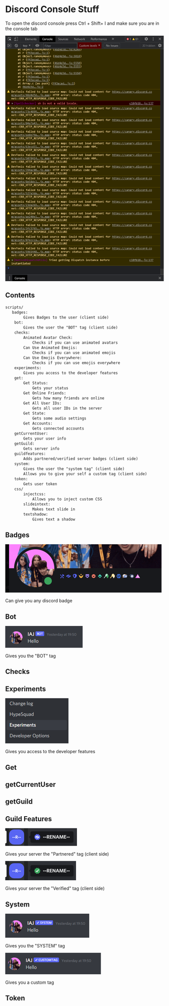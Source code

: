 # Discord Console Stuff

To open the discord console press Ctrl + Shift+ I and make sure you are in the console tab

![Console](https://raw.githubusercontent.com/IAJWasTooShort/DiscordConsole/main/screenshots/console.png)

## Contents
```
scripts/
   badges:
        Gives Badges to the user (client side)
    bot:
        Gives the user the "BOT" tag (client side)
    checks:
        Animated Avatar Check:
            Checks if you can use animated avatars
        Can Use Animated Emojis:
            Checks if you can use animated emojis
        Can Use Emojis Everywhere:
            Checks if you can use emojis everywhere
    experiments:
        Gives you access to the developer features
    get:
        Get Status:
            Gets your status
        Get Online Friends:
            Gets how many friends are online
        Get All User IDs:
            Gets all user IDs in the server
        Get State:
            Gets some audio settings
        Get Accounts:
            Gets connected accounts
    getCurrentUser:
        Gets your user info
    getGuild:
        Gets server info
    guildfeatures:
        Adds partnered/verified server badges (client side)
    system:
        Gives the user the "system tag" (client side)
        Allows you to give your self a custom tag (client side)
    token:
        Gets user token
    css/
        injectcss:
            Allows you to inject custom CSS
        slideintext:
            Makes text slide in
        textshadow:
            Gives text a shadow
```
## Badges
![Badge](https://raw.githubusercontent.com/IAJWasTooShort/DiscordConsole/main/screenshots/badge.png)

Can give you any discord badge

## Bot
![Bot](https://raw.githubusercontent.com/IAJWasTooShort/DiscordConsole/main/screenshots/bot.png)

Gives you the "BOT" tag

## Checks

## Experiments
![Experiments](https://raw.githubusercontent.com/IAJWasTooShort/DiscordConsole/main/screenshots/experiments.png)

Gives you access to the developer features

## Get

## getCurrentUser

## getGuild

## Guild Features
![Partnered](https://raw.githubusercontent.com/IAJWasTooShort/DiscordConsole/main/screenshots/partnered.png)

Gives your server the "Partnered" tag (client side)

![Verified](https://raw.githubusercontent.com/IAJWasTooShort/DiscordConsole/main/screenshots/verified.png)

Gives your server the "Verified" tag (client side)

## System
![System](https://raw.githubusercontent.com/IAJWasTooShort/DiscordConsole/main/screenshots/system.png)

Gives you the "SYSTEM" tag

![CustomTag](https://raw.githubusercontent.com/IAJWasTooShort/DiscordConsole/main/screenshots/customtag.png)

Gives you a custom tag

## Token

